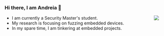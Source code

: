 ### Hi there, I am Andreia 👋

<img align="right" src="[![GitHub stats](https://github-readme-stats.vercel.app/api?username=andreia-oca&hide_title=true&show_icons=true&count_private=true&hide=stars&hide_border=true)]" />

- I am currently a Security Master's student. 
- My research is focusing on fuzzing embedded devices.
- In my spare time, I am tinkering at embedded projects. 
